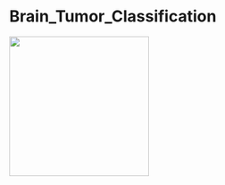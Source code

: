 # Brain_Tumor_Classification

<img src="https://user-images.githubusercontent.com/82094653/197351154-954fb439-d2a6-4db4-91ed-9b83f1730553.jpg" width="250" height="250">
